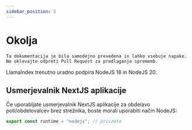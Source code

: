 ```yaml
---
sidebar_position: 5
---
```


# Okolja

`Ta dokumentacija je bila samodejno prevedena in lahko vsebuje napake. Ne oklevajte odpreti Pull Request za predlaganje sprememb.`

LlamaIndex trenutno uradno podpira NodeJS 18 in NodeJS 20.

## Usmerjevalnik NextJS aplikacije

Če uporabljate usmerjevalnik NextJS aplikacije za obdelavo poti/obdelovalcev brez strežnika, boste morali uporabiti način NodeJS:

```js
export const runtime = "nodejs"; // privzeto
```

